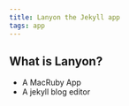 ```yaml
---
title: Lanyon the Jekyll app
tags: app
---
```


What is Lanyon?
---------------

 * A MacRuby App
 * A jekyll blog editor
